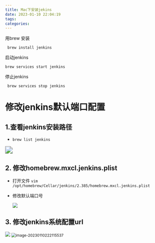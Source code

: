 ```yaml
---
title: Mac下安装jekins
date: 2023-01-10 22:04:19
tags:
categories:
---
```


用brew 安装

` brew install jenkins`

启动jenkins

`brew services start jenkins`

停止jenkins

` brew services stop jenkins`

# 修改jenkins默认端口配置

## 1.查看jenkins安装路径

-  `brew list jenkins`

<img src="https://panyuro.oss-cn-beijing.aliyuncs.com/20230110221220.png" style="zoom:150%;" />

## 2. 修改homebrew.mxcl.jenkins.plist

- 打开文件 `vim /opt/homebrew/Cellar/jenkins/2.385/homebrew.mxcl.jenkins.plist`

- 修改默认端口号

  ![](https://panyuro.oss-cn-beijing.aliyuncs.com/20230110221801.png)

## 3. 修改jenkins系统配置url

<img src="https://panyuro.oss-cn-beijing.aliyuncs.com/20230110222629.png"  />

<img src="/Users/panyurou/Library/Application Support/typora-user-images/image-20230110222115537.png" alt="image-20230110222115537" style="zoom:86%;" />
